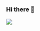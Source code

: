 ### Hi there 👋

<img src="https://capsule-render.vercel.app/api?type=cylinder&color=auto&height=300&section=header&text=Eunji&fontSize=90&animation=blinking" />

<!--
**eunji7297/eunji7297** is a ✨ _special_ ✨ repository because its `README.md` (this file) appears on your GitHub profile.

Here are some ideas to get you started:

- 🔭 I’m currently working on ...
- 🌱 I’m currently learning ...
- 👯 I’m looking to collaborate on ...
- 🤔 I’m looking for help with ...
- 💬 Ask me about ...
- 📫 How to reach me: ...
- 😄 Pronouns: ...
- ⚡ Fun fact: ...
-->
